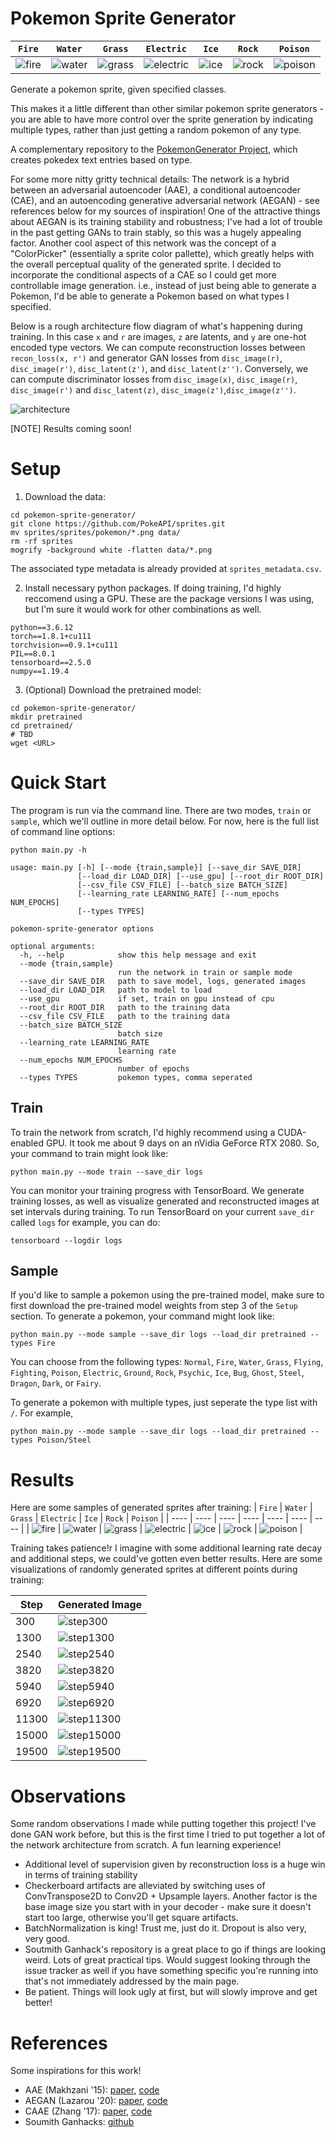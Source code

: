 # Pokemon Sprite Generator

| `Fire`  | `Water` | `Grass` | `Electric` | `Ice` | `Rock` | `Poison` |
| ---- | ---- |  ---- |  ---- | ---- | ---- | ---- | 
| ![fire](doc/fire.png)  | ![water](doc/water.png) | ![grass](doc/grass.png) | ![electric](doc/electric.png) | ![ice](doc/ice.png) | ![rock](doc/rock.png) | ![poison](doc/poison.png) |

Generate a pokemon sprite, given specified classes.

This makes it a little different than other similar pokemon sprite generators - you are able to have more control over the sprite generation by indicating multiple types, rather than just getting a random pokemon of any type.

A complementary repository to the [PokemonGenerator Project](https://github.com/SpenDM/PokemonGenerator), which creates pokedex text entries based on type.

For some more nitty gritty technical details: The network is a hybrid between an adversarial autoencoder (AAE), a conditional autoencoder (CAE), and an autoencoding generative adversarial network (AEGAN) - see references below for my sources of inspiration! One of the attractive things about AEGAN is its training stability and robustness; I've had a lot of trouble in the past getting GANs to train stably, so this was a hugely appealing factor. Another cool aspect of this network was the concept of a "ColorPicker" (essentially a sprite color pallette), which greatly helps with the overall perceptual quality of the generated sprite. I decided to incorporate the conditional aspects of a CAE so I could get more controllable image generation. i.e., instead of just being able to generate a Pokemon, I'd be able to generate a Pokemon based on what types I specified.

Below is a rough architecture flow diagram of what's happening during training. In this case `x` and `r` are images, `z` are latents, and `y` are one-hot encoded type vectors. We can compute reconstruction losses between `recon_loss(x, r')` and generator GAN losses from  `disc_image(r)`, `disc_image(r')`, `disc_latent(z')`, and `disc_latent(z'')`. Conversely, we can compute discriminator losses from `disc_image(x)`, `disc_image(r)`, `disc_image(r')` and `disc_latent(z)`, `disc_image(z')`,`disc_image(z'')`. 

![architecture](doc/arch.png)

[NOTE] Results coming soon!

# Setup 

1. Download the data:
```
cd pokemon-sprite-generator/
git clone https://github.com/PokeAPI/sprites.git
mv sprites/sprites/pokemon/*.png data/
rm -rf sprites
mogrify -background white -flatten data/*.png
```

The associated type metadata is already provided at `sprites_metadata.csv`.

2. Install necessary python packages. If doing training, I'd highly reccomend using a GPU. These are the package versions I was using, but I'm sure it would work for other combinations as well.
```
python==3.6.12
torch==1.8.1+cu111
torchvision==0.9.1+cu111
PIL==8.0.1
tensorboard==2.5.0
numpy==1.19.4
```

3. (Optional) Download the pretrained model:
```
cd pokemon-sprite-generator/
mkdir pretrained
cd pretrained/
# TBD
wget <URL>
```

# Quick Start

The program is run via the command line. There are two modes, `train` or `sample`, which we'll outline in more detail below. For now, here is the full list of command line options:

```
python main.py -h

usage: main.py [-h] [--mode {train,sample}] [--save_dir SAVE_DIR]
               [--load_dir LOAD_DIR] [--use_gpu] [--root_dir ROOT_DIR]
               [--csv_file CSV_FILE] [--batch_size BATCH_SIZE]
               [--learning_rate LEARNING_RATE] [--num_epochs NUM_EPOCHS]
               [--types TYPES]

pokemon-sprite-generator options

optional arguments:
  -h, --help            show this help message and exit
  --mode {train,sample}
                        run the network in train or sample mode
  --save_dir SAVE_DIR   path to save model, logs, generated images
  --load_dir LOAD_DIR   path to model to load
  --use_gpu             if set, train on gpu instead of cpu
  --root_dir ROOT_DIR   path to the training data
  --csv_file CSV_FILE   path to the training data
  --batch_size BATCH_SIZE
                        batch size
  --learning_rate LEARNING_RATE
                        learning rate
  --num_epochs NUM_EPOCHS
                        number of epochs
  --types TYPES         pokemon types, comma seperated
``` 

## Train 

To train the network from scratch, I'd highly recommend using a CUDA-enabled GPU. It took me about 9 days on an nVidia GeForce RTX 2080. So, your command to train might look like:

```
python main.py --mode train --save_dir logs 
```

You can monitor your training progress with TensorBoard. We generate training losses, as well as visualize generated and reconstructed images at set intervals during training. To run TensorBoard on your current `save_dir` called `logs` for example, you can do:
```
tensorboard --logdir logs
```

## Sample

If you'd like to sample a pokemon using the pre-trained model, make sure to first download the pre-trained model weights from step 3 of the `Setup` section. To generate a pokemon, your command might look like:

```
python main.py --mode sample --save_dir logs --load_dir pretrained --types Fire
```

You can choose from the following types: `Normal`, `Fire`, `Water`, `Grass`, `Flying`, `Fighting`, `Poison`, `Electric`, `Ground`, `Rock`, `Psychic`, `Ice`, `Bug`, `Ghost`, `Steel`, `Dragon`, `Dark`, or `Fairy`.

To generate a pokemon with multiple types, just seperate the type list with `/`. For example,

```
python main.py --mode sample --save_dir logs --load_dir pretrained --types Poison/Steel
```


# Results 

Here are some samples of generated sprites after training:
| `Fire`  | `Water` | `Grass` | `Electric` | `Ice` | `Rock` | `Poison` |
| ---- | ---- |  ---- |  ---- | ---- | ---- | ---- | 
| ![fire](doc/fire.png)  | ![water](doc/water.png) | ![grass](doc/grass.png) | ![electric](doc/electric.png) | ![ice](doc/ice.png) | ![rock](doc/rock.png) | ![poison](doc/poison.png) |


Training takes patience!r I imagine with some additional learning rate decay and additional steps, we could've gotten even better results. Here are some visualizations of randomly generated sprites at different points during training:

| Step   | Generated Image                  |
| ------ | -------------------------------- |
| 300    | ![step300](doc/step_300.png)     |
| 1300   | ![step1300](doc/step_1300.png)   |
| 2540   | ![step2540](doc/step_2540.png)   |
| 3820   | ![step3820](doc/step_3820.png)   |
| 5940   | ![step5940](doc/step_5940.png)   |
| 6920   | ![step6920](doc/step_6920.png)   |
| 11300  | ![step11300](doc/step_11300.png) |
| 15000  | ![step15000](doc/step_15000.png) |
| 19500  | ![step19500](doc/step_19500.png) |


# Observations

Some random observations I made while putting together this project! I've done GAN work before, but this is the first time I tried to put together a lot of the network architecture from scratch. A fun learning experience!
- Additional level of supervision given by reconstruction loss is a huge win in terms of training stability
- Checkerboard artifacts are alleviated by switching uses of ConvTranspose2D to Conv2D + Upsample layers. Another factor is the base image size you start with in your decoder - make sure it doesn't start too large, otherwise you'll get square artifacts.
- BatchNormalization is king! Trust me, just do it. Dropout is also very, very good.
- Soutmith Ganhack's repository is a great place to go if things are looking weird. Lots of great practical tips. Would suggest looking through the issue tracker as well if you have something specific you're running into that's not immediately addressed by the main page.
- Be patient. Things will look ugly at first, but will slowly improve and get better!


# References

Some inspirations for this work!

- AAE (Makhzani '15): [paper](https://arxiv.org/abs/1511.05644), [code](https://github.com/neale/Adversarial-Autoencoder)
- AEGAN (Lazarou '20): [paper](https://arxiv.org/abs/2004.05472), [code](https://github.com/ConorLazarou/PokeGAN)
- CAAE (Zhang '17): [paper](http://web.eecs.utk.edu/~zzhang61/docs/papers/2017_CVPR_Age.pdf), [code](https://github.com/mattans/AgeProgression/tree/v1.0.0)
- Soumith Ganhacks: [github](https://github.com/soumith/ganhacks)